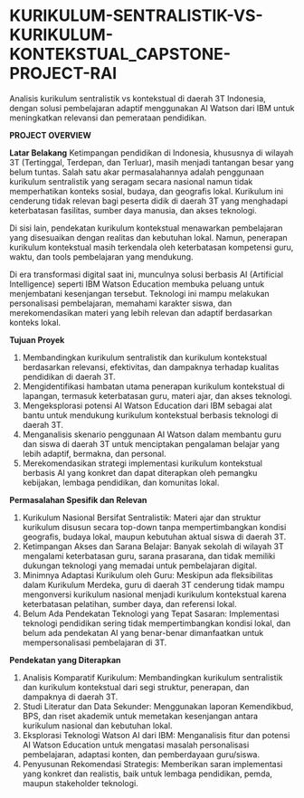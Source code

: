 # KURIKULUM-SENTRALISTIK-VS-KURIKULUM-KONTEKSTUAL_CAPSTONE-PROJECT-RAI
Analisis kurikulum sentralistik vs kontekstual di daerah 3T Indonesia, dengan solusi pembelajaran adaptif menggunakan AI Watson dari IBM untuk meningkatkan relevansi dan pemerataan pendidikan.

**PROJECT OVERVIEW**

**Latar Belakang**
  Ketimpangan pendidikan di Indonesia, khususnya di wilayah 3T (Tertinggal, Terdepan, dan Terluar), masih menjadi tantangan besar yang belum tuntas. Salah satu akar permasalahannya adalah penggunaan kurikulum sentralistik yang seragam secara nasional namun tidak memperhatikan konteks sosial, budaya, dan geografis lokal. Kurikulum ini cenderung tidak relevan bagi peserta didik di daerah 3T yang menghadapi keterbatasan fasilitas, sumber daya manusia, dan akses teknologi.

  Di sisi lain, pendekatan kurikulum kontekstual menawarkan pembelajaran yang disesuaikan dengan realitas dan kebutuhan lokal. Namun, penerapan kurikulum kontekstual masih terkendala oleh keterbatasan kompetensi guru, waktu, dan tools pembelajaran yang mendukung.

  Di era transformasi digital saat ini, munculnya solusi berbasis AI (Artificial Intelligence) seperti IBM Watson Education membuka peluang untuk menjembatani kesenjangan tersebut. Teknologi ini mampu melakukan personalisasi pembelajaran, memahami karakter siswa, dan merekomendasikan materi yang lebih relevan dan adaptif berdasarkan konteks lokal.

**Tujuan Proyek**
  1. Membandingkan kurikulum sentralistik dan kurikulum kontekstual berdasarkan relevansi, efektivitas, dan dampaknya terhadap kualitas pendidikan di daerah 3T.
  2. Mengidentifikasi hambatan utama penerapan kurikulum kontekstual di lapangan, termasuk keterbatasan guru, materi ajar, dan akses teknologi.
  3. Mengeksplorasi potensi AI Watson Education dari IBM sebagai alat bantu untuk mendukung kurikulum kontekstual berbasis teknologi di daerah 3T.
  4. Menganalisis skenario penggunaan AI Watson dalam membantu guru dan siswa di daerah 3T untuk menciptakan pengalaman belajar yang lebih adaptif, bermakna, dan personal.
  5. Merekomendasikan strategi implementasi kurikulum kontekstual berbasis AI yang konkret dan dapat diterapkan oleh pemangku kebijakan, lembaga pendidikan, dan komunitas
     lokal.

**Permasalahan Spesifik dan Relevan**
  1. Kurikulum Nasional Bersifat Sentralistik:
      Materi ajar dan struktur kurikulum disusun secara top-down tanpa mempertimbangkan kondisi geografis, budaya lokal, maupun kebutuhan aktual siswa di daerah 3T.
  2. Ketimpangan Akses dan Sarana Belajar:
      Banyak sekolah di wilayah 3T mengalami keterbatasan guru, sarana prasarana, dan tidak memiliki dukungan teknologi yang memadai untuk pembelajaran digital.
  3. Minimnya Adaptasi Kurikulum oleh Guru:
      Meskipun ada fleksibilitas dalam Kurikulum Merdeka, guru di daerah 3T cenderung tidak mampu mengonversi kurikulum nasional menjadi kurikulum kontekstual karena
      keterbatasan pelatihan, sumber daya, dan referensi lokal.
  4. Belum Ada Pendekatan Teknologi yang Tepat Sasaran:
      Implementasi teknologi pendidikan sering tidak mempertimbangkan kondisi lokal, dan belum ada pendekatan AI yang benar-benar dimanfaatkan untuk mempersonalisasi
      pembelajaran di 3T.

**Pendekatan yang Diterapkan**
  1. Analisis Komparatif Kurikulum:
      Membandingkan kurikulum sentralistik dan kurikulum kontekstual dari segi struktur, penerapan, dan dampaknya di daerah 3T.
  2. Studi Literatur dan Data Sekunder:
      Menggunakan laporan Kemendikbud, BPS, dan riset akademik untuk memetakan kesenjangan antara kurikulum nasional dan kebutuhan lokal.
  3. Eksplorasi Teknologi Watson AI dari IBM:
      Menganalisis fitur dan potensi AI Watson Education untuk mengatasi masalah personalisasi pembelajaran, adaptasi konten, dan pemberdayaan guru/siswa.
  4. Penyusunan Rekomendasi Strategis:
      Memberikan saran implementasi yang konkret dan realistis, baik untuk lembaga pendidikan, pemda, maupun stakeholder teknologi.



